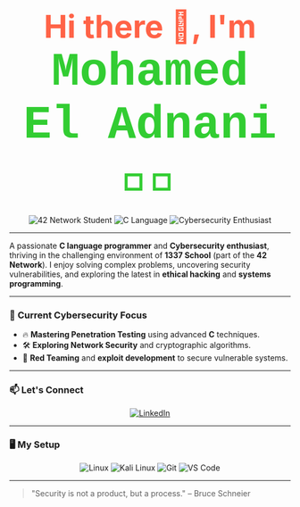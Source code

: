 <h1 align="center">
  <span style="font-size: 2em; color: #ff6347">Hi there 👋, I'm</span> <br />
  <span style="font-size: 3em; color: #32cd32; font-family: 'Courier New', Courier, monospace; animation: glitch 1s infinite;">Mohamed El Adnani 👨‍💻</span>
</h1>

<p align="center">
  <img src="https://img.shields.io/badge/42%20Network-Student-blue?style=for-the-badge&logo=42&logoColor=white" alt="42 Network Student" />
  <img src="https://img.shields.io/badge/C-Language-A8B9CC?style=for-the-badge&logo=c&logoColor=white" alt="C Language" />
  <img src="https://img.shields.io/badge/Cybersecurity-Exploring-darkred?style=for-the-badge&logo=security&logoColor=white" alt="Cybersecurity Enthusiast" />
</p>

---

A passionate **C language programmer** and **Cybersecurity enthusiast**, thriving in the challenging environment of **1337 School** (part of the **42 Network**). I enjoy solving complex problems, uncovering security vulnerabilities, and exploring the latest in **ethical hacking** and **systems programming**.

---

### 🔐 **Current Cybersecurity Focus**

- 🔥 **Mastering Penetration Testing** using advanced **C** techniques.
- 🛠️ **Exploring Network Security** and cryptographic algorithms.
- 🚀 **Red Teaming** and **exploit development** to secure vulnerable systems.

---

### 📫 **Let's Connect**

<p align="center">
  <a href="https://www.linkedin.com/in/mohamed-el-adnani-184a48343/" target="_blank">
    <img src="https://img.shields.io/badge/LinkedIn-Mohamed%20El%20Adnani-blue?style=for-the-badge&logo=linkedin&logoColor=white" alt="LinkedIn" />
  </a>
</p>

---

### 🖥️ **My Setup**

<p align="center">
  <img src="https://img.shields.io/badge/Linux-000000?style=for-the-badge&logo=linux&logoColor=white" alt="Linux" />
  <img src="https://img.shields.io/badge/Kali%20Linux-557C6E?style=for-the-badge&logo=kali-linux&logoColor=white" alt="Kali Linux" />
  <img src="https://img.shields.io/badge/Git-F05032?style=for-the-badge&logo=git&logoColor=white" alt="Git" />
  <img src="https://img.shields.io/badge/VS%20Code-0078D4?style=for-the-badge&logo=visual-studio-code&logoColor=white" alt="VS Code" />
</p>

---

> "Security is not a product, but a process." – Bruce Schneier
